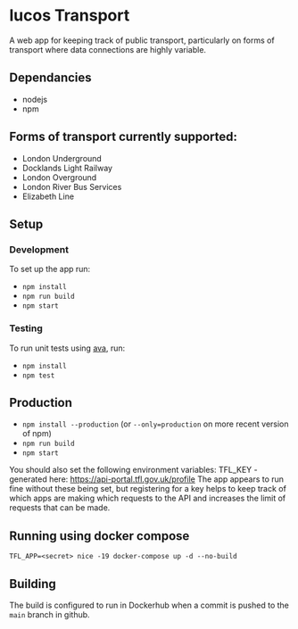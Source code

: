 # lucos Transport
A web app for keeping track of public transport, particularly on forms of transport where data connections are highly variable.

## Dependancies
* nodejs
* npm

## Forms of transport currently supported:
* London Underground
* Docklands Light Railway
* London Overground
* London River Bus Services
* Elizabeth Line

## Setup

### Development
To set up the app run:

* ```npm install```
* ```npm run build```
* ```npm start```

### Testing
To run unit tests using [ava](https://github.com/avajs/ava), run:

* ```npm install```
* ```npm test```

## Production

* ```npm install --production```  (or `--only=production` on more recent version of npm)
* ```npm run build```
* ```npm start```

You should also set the following environment variables:
TFL_KEY - generated here: https://api-portal.tfl.gov.uk/profile
The app appears to run fine without these being set, but registering for a key helps to keep track of which apps are making which requests to the API and increases the limit of requests that can be made.

## Running using docker compose
`TFL_APP=<secret> nice -19 docker-compose up -d --no-build`

## Building
The build is configured to run in Dockerhub when a commit is pushed to the `main` branch in github.
